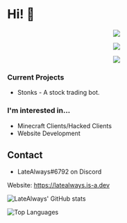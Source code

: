 # Hi! 👋

<p align = "center"><img src = "https://github-widgetbox.vercel.app/api/profile?username=latealways&data=followers,repositories,stars,commits"></p>
<p align = "center"><img src = "https://github-widgetbox.vercel.app/api/skills?names=java,python,html,css,javascript,json,bash,lua,php,typescript&includeNames=true"></p>
<p align = "center"><img src = "https://github-profile-trophy.vercel.app/?username=LateAlways"></p>

### Current Projects
- Stonks - A stock trading bot.

### I'm interested in...
- Minecraft Clients/Hacked Clients
- Website Development

## Contact
- LateAlways#6792 on Discord

Website: https://latealways.is-a.dev

![LateAlways' GitHub stats](https://github-readme-stats.vercel.app/api?username=latealways&show_icons=true&theme=dark)


![Top Languages](https://github-readme-stats.vercel.app/api/top-langs/?username=latealways&theme=dark&layout=compact)

